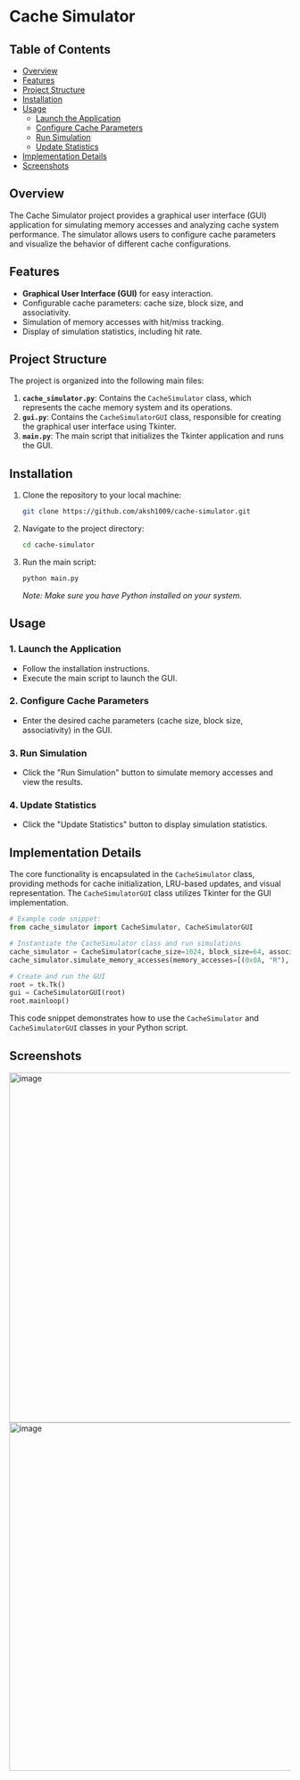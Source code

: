 # **Cache Simulator**

## **Table of Contents**

- [Overview](#overview)
- [Features](#features)
- [Project Structure](#project-structure)
- [Installation](#installation)
- [Usage](#usage)
  - [Launch the Application](#1-launch-the-application)
  - [Configure Cache Parameters](#2-configure-cache-parameters)
  - [Run Simulation](#3-run-simulation)
  - [Update Statistics](#4-update-statistics)
- [Implementation Details](#implementation-details)
- [Screenshots](#screenshots)

## **Overview**

The Cache Simulator project provides a graphical user interface (GUI) application for simulating memory accesses and analyzing cache system performance. The simulator allows users to configure cache parameters and visualize the behavior of different cache configurations.

## **Features**

- **Graphical User Interface (GUI)** for easy interaction.
- Configurable cache parameters: cache size, block size, and associativity.
- Simulation of memory accesses with hit/miss tracking.
- Display of simulation statistics, including hit rate.

## **Project Structure**

The project is organized into the following main files:

1. **`cache_simulator.py`**: Contains the `CacheSimulator` class, which represents the cache memory system and its operations.
2. **`gui.py`**: Contains the `CacheSimulatorGUI` class, responsible for creating the graphical user interface using Tkinter.
3. **`main.py`**: The main script that initializes the Tkinter application and runs the GUI.

## **Installation**

1. Clone the repository to your local machine:

   ```bash
   git clone https://github.com/aksh1009/cache-simulator.git
   ```

2. Navigate to the project directory:

   ```bash
   cd cache-simulator
   ```

3. Run the main script:

   ```bash
   python main.py
   ```

   *Note: Make sure you have Python installed on your system.*

## **Usage**

### 1. Launch the Application

- Follow the installation instructions.
- Execute the main script to launch the GUI.

### 2. Configure Cache Parameters

- Enter the desired cache parameters (cache size, block size, associativity) in the GUI.

### 3. Run Simulation

- Click the "Run Simulation" button to simulate memory accesses and view the results.

### 4. Update Statistics

- Click the "Update Statistics" button to display simulation statistics.

## **Implementation Details**

The core functionality is encapsulated in the `CacheSimulator` class, providing methods for cache initialization, LRU-based updates, and visual representation. The `CacheSimulatorGUI` class utilizes Tkinter for the GUI implementation.

```python
# Example code snippet:
from cache_simulator import CacheSimulator, CacheSimulatorGUI

# Instantiate the CacheSimulator class and run simulations
cache_simulator = CacheSimulator(cache_size=1024, block_size=64, associativity=2)
cache_simulator.simulate_memory_accesses(memory_accesses=[(0x0A, "R"), (0x0B, "R")], text_widget=log_text)

# Create and run the GUI
root = tk.Tk()
gui = CacheSimulatorGUI(root)
root.mainloop()
```

This code snippet demonstrates how to use the `CacheSimulator` and `CacheSimulatorGUI` classes in your Python script.

## **Screenshots**
<img width="627" alt="image" src="https://github.com/aksh1009/cache-simulator/assets/143216212/61dbac23-4240-4b3b-97d4-9c08b5661fb7"> <img width="624" alt="image" src="https://github.com/aksh1009/cache-simulator/assets/143216212/935b9181-083e-4ea7-93fe-807f06c8a090">

